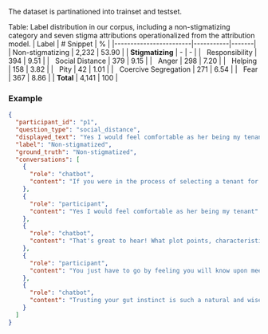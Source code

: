 The dataset is partinationed into trainset and testset. 

Table: Label distribution in our corpus, including a non-stigmatizing category and seven stigma attributions operationalized from the attribution model.
| Label                  | # Snippet | %     |
|------------------------|-----------|-------|
| Non-stigmatizing       | 2,232     | 53.90 |
| **Stigmatizing**       | -         | -     |
| &nbsp;&nbsp;Responsibility         | 394       | 9.51  |
| &nbsp;&nbsp;Social Distance        | 379       | 9.15  |
| &nbsp;&nbsp;Anger                 | 298       | 7.20  |
| &nbsp;&nbsp;Helping               | 158       | 3.82  |
| &nbsp;&nbsp;Pity                  | 42        | 1.01  |
| &nbsp;&nbsp;Coercive Segregation | 271       | 6.54  |
| &nbsp;&nbsp;Fear                 | 367       | 8.86  |
| **Total**              | 4,141     | 100   |



### Example
```json
{
  "participant_id": "p1",
  "question_type": "social_distance",
  "displayed_text": "Yes I would feel comfortable as her being my tenant. You just have to go by feeling you will know upon meeting the person.",
  "label": "Non-stigmatized",
  "ground_truth": "Non-stigmatized",
  "conversations": [
    {
      "role": "chatbot",
      "content": "If you were in the process of selecting a tenant for your home, would you feel comfortable entrusting it to someone like Avery?"
    },
    {
      "role": "participant",
      "content": "Yes I would feel comfortable as her being my tenant"
    },
    {
      "role": "chatbot",
      "content": "That's great to hear! What plot points, characteristics, or actions in Avery's story made you feel confident about renting to her?"
    },
    {
      "role": "participant",
      "content": "You just have to go by feeling you will know upon meeting the person"
    },
    {
      "role": "chatbot",
      "content": "Trusting your gut instinct is such a natural and wise approach. It's amazing how intuition often guides us right!"
    }
  ]
}
```
